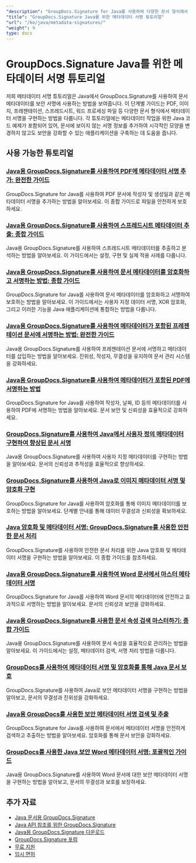```yaml
---
"description": "GroupDocs.Signature for Java를 사용하여 다양한 문서 형식에서 숨겨진 메타데이터 서명을 구현하는 방법에 대한 전체 튜토리얼입니다."
"title": "GroupDocs.Signature Java를 위한 메타데이터 서명 튜토리얼"
"url": "/ko/java/metadata-signatures/"
"weight": 9
type: docs
---
```

# GroupDocs.Signature Java를 위한 메타데이터 서명 튜토리얼

저희 메타데이터 서명 튜토리얼은 Java에서 GroupDocs.Signature를 사용하여 문서 메타데이터를 보안 서명에 사용하는 방법을 보여줍니다. 이 단계별 가이드는 PDF, 이미지, 프레젠테이션, 스프레드시트, 워드 프로세싱 파일 등 다양한 문서 형식에서 메타데이터 서명을 구현하는 방법을 다룹니다. 각 튜토리얼에는 메타데이터 작업을 위한 Java 코드 예제가 포함되어 있어, 문서에 보이지 않는 서명 정보를 추가하여 시각적인 모양을 변경하지 않고도 보안을 강화할 수 있는 애플리케이션을 구축하는 데 도움을 줍니다.

## 사용 가능한 튜토리얼

### [Java용 GroupDocs.Signature를 사용하여 PDF에 메타데이터 서명 추가: 완전한 가이드](./groupdocs-signature-java-add-metadata-to-pdfs/)
GroupDocs.Signature for Java를 사용하여 PDF 문서에 작성자 및 생성일과 같은 메타데이터 서명을 추가하는 방법을 알아보세요. 이 종합 가이드로 파일을 안전하게 보호하세요.

### [Java용 GroupDocs.Signature를 사용하여 스프레드시트 메타데이터 추출: 종합 가이드](./extract-spreadsheet-metadata-groupdocs-signature-java/)
Java용 GroupDocs.Signature를 사용하여 스프레드시트 메타데이터를 추출하고 분석하는 방법을 알아보세요. 이 가이드에서는 설정, 구현 및 실제 적용 사례를 다룹니다.

### [Java용 GroupDocs.Signature를 사용하여 문서 메타데이터를 암호화하고 서명하는 방법: 종합 가이드](./encrypt-sign-metadata-groupdocs-java/)
GroupDocs.Signature for Java를 사용하여 문서 메타데이터를 암호화하고 서명하여 보호하는 방법을 알아보세요. 이 가이드에서는 사용자 지정 데이터 서명, XOR 암호화, 그리고 이러한 기능을 Java 애플리케이션에 통합하는 방법을 다룹니다.

### [Java용 GroupDocs.Signature를 사용하여 메타데이터가 포함된 프레젠테이션 문서에 서명하는 방법: 완전한 가이드](./groupdocs-signature-java-sign-presentation-metadata/)
Java용 GroupDocs.Signature를 사용하여 프레젠테이션 문서에 서명하고 메타데이터를 삽입하는 방법을 알아보세요. 진위성, 작성자, 무결성을 유지하여 문서 관리 시스템을 강화하세요.

### [Java용 GroupDocs.Signature를 사용하여 메타데이터가 포함된 PDF에 서명하는 방법](./sign-pdf-metadata-groupdocs-signature-java/)
GroupDocs.Signature for Java를 사용하여 작성자, 날짜, ID 등의 메타데이터를 사용하여 PDF에 서명하는 방법을 알아보세요. 문서 보안 및 신뢰성을 효율적으로 강화하세요.

### [GroupDocs.Signature를 사용하여 Java에서 사용자 정의 메타데이터 구현하여 향상된 문서 서명](./implement-custom-metadata-java-groupdocs-signature/)
Java용 GroupDocs.Signature를 사용하여 사용자 지정 메타데이터를 구현하는 방법을 알아보세요. 문서의 신뢰성과 추적성을 효율적으로 향상하세요.

### [GroupDocs.Signature를 사용하여 Java로 이미지 메타데이터 서명 및 암호화 구현](./groupdocs-signature-java-image-metadata-encryption/)
GroupDocs.Signature for Java를 사용하여 암호화를 통해 이미지 메타데이터를 보호하는 방법을 알아보세요. 단계별 안내를 통해 데이터 무결성과 신뢰성을 확보하세요.

### [Java 암호화 및 메타데이터 서명: GroupDocs.Signature를 사용한 안전한 문서 처리](./java-encryption-metadata-signature-groupdocs-signature/)
GroupDocs.Signature를 사용하여 안전한 문서 처리를 위한 Java 암호화 및 메타데이터 서명을 구현하는 방법을 알아보세요. 이 종합 가이드를 참조하세요.

### [Java용 GroupDocs.Signature를 사용하여 Word 문서에서 마스터 메타데이터 서명](./master-metadata-signing-word-docs-groupdocs-signature-java/)
GroupDocs.Signature for Java를 사용하여 Word 문서의 메타데이터에 안전하고 효과적으로 서명하는 방법을 알아보세요. 문서의 신뢰성과 보안을 강화하세요.

### [Java용 GroupDocs.Signature를 사용한 문서 속성 검색 마스터하기: 종합 가이드](./groupdocs-signature-java-document-properties-tutorial/)
Java용 GroupDocs.Signature를 사용하여 문서 속성을 효율적으로 관리하는 방법을 알아보세요. 이 가이드에서는 설정, 메타데이터 검색, 서명 처리 방법을 다룹니다.

### [GroupDocs를 사용하여 메타데이터 서명 및 암호화를 통해 Java 문서 보호](./java-metadata-signature-encryption-groupdocs/)
GroupDocs.Signature를 사용하여 Java로 보안 메타데이터 서명을 구현하는 방법을 알아보고, 문서의 무결성과 진위성을 강화하세요.

### [Java용 GroupDocs를 사용한 보안 메타데이터 서명 검색 및 추출](./groupdocs-signature-secure-metadata-search-java/)
GroupDocs.Signature for Java를 사용하여 문서에서 메타데이터 서명을 안전하게 검색하고 추출하는 방법을 알아보세요. 암호화를 통해 문서 보안을 강화하세요.

### [GroupDocs를 사용한 Java 보안 Word 메타데이터 서명: 포괄적인 가이드](./secure-word-metadata-signatures-java-groupdocs/)
Java용 GroupDocs.Signature를 사용하여 Word 문서에 대한 보안 메타데이터 서명을 구현하는 방법을 알아보고, 문서의 무결성과 보호를 보장하세요.

## 추가 자료

- [Java 문서용 GroupDocs.Signature](https://docs.groupdocs.com/signature/java/)
- [Java API 참조를 위한 GroupDocs.Signature](https://reference.groupdocs.com/signature/java/)
- [Java용 GroupDocs.Signature 다운로드](https://releases.groupdocs.com/signature/java/)
- [GroupDocs.Signature 포럼](https://forum.groupdocs.com/c/signature)
- [무료 지원](https://forum.groupdocs.com/)
- [임시 면허](https://purchase.groupdocs.com/temporary-license/)